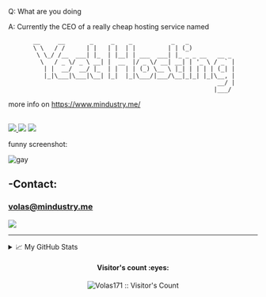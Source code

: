 Q: What are you doing

A: Currently the CEO of a really cheap hosting service named
```
       __     __       _     _    _           _   _
       \ \   / /      | |   | |  | |         | | (_)
        \ \_/ /__  ___| |_  | |__| | ___  ___| |_ _ _ __   __ _
         \   / _ \/ _ \ __| |  __  |/ _ \/ __| __| | '_ \ / _` |
          | |  __/  __/ |_  | |  | | (_) \__ \ |_| | | | | (_| |
          |_|\___|\___|\__| |_|  |_|\___/|___/\__|_|_| |_|\__, |
                                                           __/ |
                                                          |___/
```
more info on https://www.mindustry.me/
<p align="left">
  <br/>
  <a href="https://com.mindustry.me">
    <img src="https://shields.io/discord/825447040649134101">
  </a>
<img src="https://img.shields.io/liberapay/receives/Volas171.svg?logo=liberapay">
<img src="https://img.shields.io/liberapay/goal/Volas171.svg?logo=liberapay">
       
funny screenshot:

![gay](https://cdn.discordapp.com/attachments/659546787677470720/765238360905613342/unknown.png)


## -Contact: 
### volas@mindustry.me

  <!-- https://shields.io/discord/651737864593211394?&style=flat-square&logoColor=white -->

  <!-- https://img.shields.io/badge/Github-Volas171-black&?style=social&logo=Github -->
  
  <a href="https://github.com/Volas171">
    <img src="https://img.shields.io/badge/Github-%230A0A0A.svg?&style=flat-square&logo=Github&logoColor=white">  
  </a>
</p>
</h1>

<div align = "center">


<hr>

</div>

<details>
<summary>📈 My GitHub Stats</summary>
  
![Volas171](https://github-readme-stats.vercel.app/api?username=Volas171&theme=vue-dark&show_icons=true&count_private=true&include_all_commits=true)

![Top Langs](https://github-readme-stats.vercel.app/api/top-langs/?username=Volas171&langs_count=10&theme=tokyonight&layout=compac)

![oh no GitHub metrics](https://metrics.lecoq.io/Volas171)

[![trophy](https://github-profile-trophy.vercel.app/?username=Volas171&theme=onedark)](https://github.com/ryo-ma/github-profile-trophy)
</details>


<h4 align="center">Visitor's count :eyes:</h4>
<p align="center"><img src="https://profile-counter.glitch.me/%7BVolas171%7D/count.svg" alt="Volas171 :: Visitor's Count" /></p>


